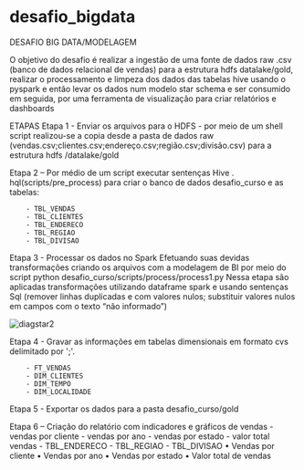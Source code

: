 # desafio_bigdata
DESAFIO BIG DATA/MODELAGEM

O objetivo do desafio é realizar a ingestão de uma fonte de dados raw .csv (banco de dados relacional de vendas) para a estrutura hdfs datalake/gold, realizar o processamento e limpeza dos dados das tabelas hive usando o pyspark e então levar os dados num modelo star schema e ser consumido em seguida, por uma ferramenta de visualização para criar relatórios e dashboards 

ETAPAS
Etapa 1 - Enviar os arquivos para o HDFS
    - por meio de um shell script realizou-se a copia desde a pasta de dados raw (vendas.csv;clientes.csv;endereço.csv;região.csv;divisão.csv) para a estrutura hdfs /datalake/gold

Etapa 2 – Por médio de um script executar sentenças Hive . hql(scripts/pre_process) para criar o banco de dados desafio_curso e as tabelas: 

        - TBL_VENDAS
        - TBL_CLIENTES
        - TBL_ENDERECO
        - TBL_REGIAO
        - TBL_DIVISAO

Etapa 3 - Processar os dados no Spark Efetuando suas devidas transformações criando os arquivos com a modelagem de BI por meio do script python desafio_curso/scripts/process/process1.py
Nessa etapa são aplicadas transformações utilizando dataframe spark e usando sentenças Sql (remover linhas duplicadas e com valores nulos; substituir  valores nulos em campos com o texto “não informado”)
 
![diagstar2](https://github.com/repcodchfers/desafio_bigdata/assets/86985900/103ebf00-e29d-4a74-8c74-138da5ec568d)

Etapa 4 - Gravar as informações em tabelas dimensionais em formato cvs delimitado por ';'.

        - FT_VENDAS
        - DIM_CLIENTES
        - DIM_TEMPO
        - DIM_LOCALIDADE

Etapa 5 - Exportar os dados para a pasta desafio_curso/gold

Etapa 6 – Criação do relatório com indicadores e gráficos de vendas
        - vendas por cliente
        - vendas por ano
        - vendas por estado
        - valor total vendas
        - TBL_ENDERECO
        - TBL_REGIAO
        - TBL_DIVISAO
    •	Vendas por cliente
    •	Vendas por ano
    •	Vendas por estado
    •	Valor total de vendas
